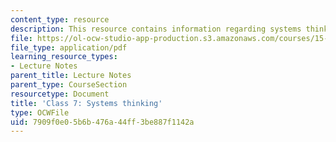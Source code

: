 ```yaml
---
content_type: resource
description: This resource contains information regarding systems thinking.
file: https://ol-ocw-studio-app-production.s3.amazonaws.com/courses/15-232-business-model-innovation-global-health-in-frontier-markets-fall-2013/7909f0e05b6b476a44ff3be887f1142a_MIT15_232F13_Class7.pdf
file_type: application/pdf
learning_resource_types:
- Lecture Notes
parent_title: Lecture Notes
parent_type: CourseSection
resourcetype: Document
title: 'Class 7: Systems thinking'
type: OCWFile
uid: 7909f0e0-5b6b-476a-44ff-3be887f1142a
---
```

